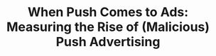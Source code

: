 ---
title: "When Push Comes to Ads: Measuring the Rise of (Malicious) Push Advertising"
collection: publications
permalink: /publication/2020-pushads
year: 2020
conference: '20th ACM Internet Measurement Conference (IMC)'
authors: ['Karthika Subramani', 'Xingzi Yuan', 'Omid Setayeshfar', 'Phani Vadrevu', 'Kyu Hyung Lee', 'Roberto Perdisci']
location: 'Virtual'
accepted: '53'
submitted: '216'
paper_url: '/files/papers/pushads.pdf'
video_url: 'https://dl.acm.org/action/downloadSupplement?doi=10.1145%2F3419394.3423631&file=imc2020-107-long.mp4'
---